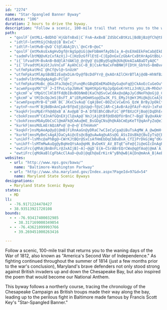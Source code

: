 ```yaml
---
id: "2274"
name: "Star-Spangled Banner Byway"
distance: "106"
duration: 2 hours to drive the byway.
description: "Follow a scenic, 100-mile trail that returns you to the waning days of the War of 1812, also known as \"America's Second War of Independence.\""
path:
  - "qoslF`{mtMLL~BdDhD`HjGbTnBxE|C`FnA~AxBxB`ZdSbCxBtKzL|BdBjBz@fCh@tBFtFg@pJiA|Ga@bC?hC^lCv@bBx@rErD"
  - "idtlF~lmtMtGjChBz@|B`BxCvC"
  - "idtlF~lmtMvB~@vD`Ct@lAbAjD\\`@nCrB~@oC"
  - "qoslF`{mtMxAsExAgHvDgf@rAgSp@iG|@eFbBmHfAyDb[a_A~@sEXmEEkFmCab@IkDBmEZ{F^yCb@mCxBgJ|AgF|IqUbDqGbHuKtBoD~CqGdMwX~A{Ft@aF`@uER}Ej@cC|FeNnAwBn@q@|@k@xBq@dAo@lP}CtIo@lJZ`UjC`GJdJi@`Eu@d{Aeb@tFmArDShGOby@a@pFLrDj@vCv@|EzBvo@|]jElClDnCrH~HhTvYfClCbFnE|AjAbGrDlExBvF~BnL|Flc@|X"
  - "sadmFvlbtM@@vKzCxfAzXjJ~C|HzDzGfFlEtE~C|EpDnGxCzGbArCxBtHrApGtBbLvEvTlCxHlFzKlDnGpDpFfD~EpDhEN^pInIbCpBbDrBpE~BhEtA`HvAxOfBbFpAfE`BtFdDxOnMrClBjNfHhHdEfVnQhEnC|GlCl@GxCZtCHrM@bD\\~Bj@vFlChCtBpEpExC|BrDlB`FvAxC^rCD|Sq@nFJfCXnE`AzBv@pExBhF`EhF`GjErDjCdB"
  - "i{`lFvadtM~BvAnB~Bd@lA?dAKl@_@r@y@`@i@By@Sq@k@Uk@UeAIaABaDTyA@C"
  - "i{`lFvadtM|AiGtJuVnCuF`AyAhCsC~B_B|CsArNaCxFmBNW|F{DtH_GbYoS~BmBvAqAlCuD~CaFhCuFrAwDbBuFjA_GrMe|@bFwYvDuPx@wBnAaCdAmAfBeABoA}MRq@?CgFHo@Xu@~@qAxBaA|AeAdBeCf@mArDgOlB_JD}AQyAoDoKsBsIiDiKi@}Bs@oDmB_EiEiM}E_ZAq@D_@rD{Id@yAnC{Mp@aKd@mLhBiQN{C?{Ae@yG}AgLmAmOCuI_@sGGaFuAm_@SkAsDmMmCuK}@wF_AcE_A}CcCsFOk@OgAEeBFgD`@}CnBwI`FoOdAqAzC_C`E_CN_@GcASo@wG_Z_Am@_@e@iAsCyA{@wAi@eBuAs@kAcAaDiAaDuAkFSk@sAyAsGmGs@oAiEgRYmGDuE\\}@n@OxXtEpZtEpDv@jIxBxCjAxE`CbGrD`DjCxC|DlFxKbU~f@tH~LjL~OrBxDr@xB~@`FbDlZdAvFr@tBr@~AdBtCvIrJnCrE~B~Fd@`Bx@xD^lCXrDNdD^t`@NrF^rDx@lEXdAhAdCdb@py@fDmGvI}RjBkIpF_X\\sAfEaKdAuCX}BJaBX{F?yBYqA{BsGWsAO_B?aAReCXyAt@yBjOkb@`AwBf@}@lAkA`HoC~AeAb@e@jOqRlCgHrBgD~AqB`DsB|HgD"
  - "utfmFpkatMnI`@hCf@vl@~SnUzH"
  - "utfmFpkatMlApSBdBIzEo@xDiArDy@fBcDdFYr@_@xAOrAIlCHrBTlAj@dB~HhNfBzDj@pBRxA@r@AjA]rFLrCT`BbCnKNfB@xAEdAKv@i@`C}@`BiCdDyAfCo@pB[dBM|BNvAh@zAlDpEn@lA^dBNjBNzD?nBEdHc@pP?~BB~BzCtr@A~@Sl@lAj@pGrErB~@`ANlABvDSTwbAe@mEmAaUmBoa@FiAtBeQRsHNgBjBkJv@{HbB}JH}@IuIo@oH?gBTyCn@yA|EsEx@YvCm@d@c@bCuEhCeIv@sAtCgBfFw@x@o@PY"
  - "sadmFvlbtMx@qApAgD~P{l@"
  - "utfmFpkatMoBc_@GoJFaJb@eIjFun@RcGBqDEmEMaDk@yGu@oFq@}CkAoEcCuGeOu\\cCsDiCcDgBcByDyCeCoAoGyByBe@iFm@kDQcF?mEVqI`A"
  - "acwmFpxqsMX^tF`J~IfPxLvSpJbNvK`NpHtKpGrKpJpQpGxKrHtLzJnNjLzN~MhOxV|VzItJzInKjIlKhXl_@`FlGzJjL`OdO`HrGlFrE|T`QzP`MvUjOzNjHbNbG|M~EjJ~C`LbEjGjCbGrCvV`NdGxCri@jVxElChLdJvBlA"
  - "gkcmF`w`tMpGtClHlBfFd@bIBvBObNmB|KaCh@SvCwCdAx@x@ApJyCdNeFh@oGj@_C\\o@bDsE|C_CnAk@bAUz@K`BJx@ZdA~@^x@t@fCrMiIlAk@`@A"
  - "gkcmF`w`tM|DcOpJmS|BsFT_A^iERyHOmHSop@IwJK_FS_EMyJt@mYJMi@k@iCeA}BYs@a@uA}@_@mAY_@qCs@{@eAcBkAUg@"
  - "acwmFpxqsMrB~E^zAR`BC`JKxCSvAu@`CqAjBeC~BOZsCvCwEnG_QzW_BrByJpOkCtEcBdEcGzMuKjS_LbSwXxg@yP|]"
  - "aytnF~nvrM`BjBdBnAnCpArBf@xEj@zUp@~f@zC|AR~CjAvBrAz@fAzF~HzU~]xFxHnCrClE~CrAr@rFnBhDh@hIt@vKpAnp@fFv\\`ClEd@rB`@hC~@`ErChFdF|ErGlDnGnBxEnCnJbJr_@pH|YdShz@bChJrC|HlAlCjq@ncAfFlH~DvGvChG|@jCzDtOhDbMjBhGlB~E~DrIvC`FbFlGfFxFndAf}@jp@|k@xTnRxL|JfGrFlpAvvArCxC|HjGdIhEzMdFxPrFbV|Izc@tOtGxCxCdBjTtNxH`GjUbRpP`O|HrH`CbCbJrL"
  - "koqkFr}nsMpErFh@d@xB`A`Av@pB`D~A`DfBlBhCdBvFzC`@PfBXzCFjBo@|DqDhEcIr@w@bC{AvDkBhDmA"
  - "cbokFzeosM^CdJnAfGQnEXjCl@xAp@`NnJjAj@tBf@dDd@fUrBnC?~Bg@`By@xAkAt@_Ax@uAx@yBx@_EpBmM^gHTaCh@mBn@cAhA}@jLqH|FgDpFyEjD{B~W{KrDsA"
  - "cbokFzeosMbAyDbCsCl@mAFk@CmAu@mE_BsGDgCNs@h@kAbCmEpKeTf@qAnFyZo@eI?s@NmAhC{KzG{Ux@{DN_D?iNnAco@F_FOgAGkAJ}@Va@"
  - "kurkF|mnsMdLmErAQzAPv@`@~@~@`EfHnHxH"
  - "koqkFr}nsMpAeAp@y@|@mB|FiRnAaGn@yDRaC?wCIeCyCga@iBuTsAqMW_A_@w@mH{L@u@Zc@rH{Cr@k@rDaEb@s@Rg@NkBNkYP}B\\sBt@{CbAmBxB}Cf@sA\\}AVcDO{G?gCNmE`@gEl@eDnAiDfB}D~AiGlDoRt@{KEm@"
  - "kurkF|mnsMyBeCsAgA}DaCyAi@cEs@cBg@uAwAq@uASs@G_ASsIUsBk@{BuIyTs@{BYeAuEeYc@uDi@cICcEb@sDhAqDN_Ab@aGSiAcA_BUq@UeBIaE@gJAmASkBi@cBuBsFaJ}SgDkGeI{KuDoKo@wA{CgD{AyB_@Og@F"
  - "unikFf~lsMhc@aPhBg@~CWrKJtBQr@SxCsAfHmEbDqCbBuBxA_CfI}PrDkGjWg^dKcNhEyDfLyHhJ{ErL{FtAk@fCc@v@EnBJrDx@rLvHbIfCnATfA?dCUvA]pAe@n@m@fIwJdJgIpJ_LdJaJxAeAlImF`DmCrCoBxEkChLmFhHuB~Pu@hR]vAUnHuBtH}@|CDnCRvBb@hBlAxLtJnBp@vEz@nCJhD[bCIdM~@vG?fEMtARnLrDbEfCjDjAnGnDbBv@|GxBvA~@rBlB~BtCXn@lDbOtAhDb@t@n@`@bCp@|B~@pIzFhAdAxCrE`F`EhChCt@jARjADtAu@`KI|CNtAhAzEJjDv@tEh@|AxEbHx@x@hC|A|U{OlBsAxAsAfAeB~DsL~@{AnA_A~JuF~AwAfBsBtL}QtByBxAgA|B_@|FYdLqBlAYbQuGtHeChYmG~Ce@~CG`ERzGpBjCh@~Dd@dFVzLtBnC\\lDRnMg@hIiA|Bg@xMmF|By@zA[vFW|DF`Gb@rCl@re@lRtBbA|C|BfCzCdJbQdYrm@pAjBrB`BzXhLzQxInCjAbCr@lR`B`Dl@|Ad@fCjArErCfFhCnRlHbAoFrAyDtBmDlGsHpBoCn@iAbAaCrCuIfCuGfEgIvBeDlAeBbe@ah@bE_EbSiPjC_D|BaEh@mAhAgGlDo[hBqN|@{EzAsFhMc_@bBiGtAgLb@aJIeVGkFm@gJuFok@e@sIEmGNgIlAmb@n@sGx@_Ep^ckAl@_Cj@gFJeDUmNLwEbHmn@RgCnD{ZXuDRmFZGlBL\\RzBR`AKpAe@`AAdE~AlAPd@Et@_@jBqAd@SlMwBtA]Ti@DYYcULsAl@{@fCqBfBkB~Bg@rAy@v@gAd@cBTiBT_FCgBe@gDOyC?_Fh@qREs@]sAAk@NgCXqAtAgClBaEh@}EdAoFlB}ODgORkFt@uFf@yAvBgCvBkDn@sBb@uCSuGKi@[y@gAuAgDiBmC{CkAgBsCsC_@y@YqAMuAK_CJsBb@kBb@sEn@mCjAeBRm@KuB[eD?gCjBaSh@}NIaBbBqB~@a@jCCxB[dFYvA@hEj@rAEbAs@jBkDVy@^{D\\eBbGoT~@yB\\{Ax@yFMs@cAsAwC{Ga@mBCyCaB_COc@KaAAyDO_BgCaI_AuESeCE_EXqHReCGsCk@kEiCcI?gBt@sG^qB\\aA|E_HrC}EdBiBbDiCfH_FrCyCnHiKdAmC|EmRhA_D~CgGn@cB`CkIhAaCyo@iSkB_AaBaBy@yA{AaFy@kBs@kAu@eA{LkMiB}@}A[sCKyDVwBX}E`BwIrEcAXeAFmAA_Be@aI_D~AaLrA}M^eFr@cPxA_Vt@eG|AgGrBmFjE{G~BkCnAgAvh@e[tQaKrDsAbBWvIYd{@PnDQxASxCs@vB_AnEgCn]kZtFiFjDiCzGmGbCkBhAkApq@cm@vCaD~@qA"
  - "unikFf~lsMTmMwAuQg@yBqHeQYsAo@qHN_BvDeKV_AV_BTqE^oFe@{Ji@eGIcDnAgR|A{KNmCPoMVeBl@kB"
  - "ewtiFrc{qMhAjBnBnFLr@JxAIjB]~A]~@gD`E{A~CSrABrEQrCWx@q@fAo@|@mA`A]r@WfAUjCD~@bAxArBzExA`AlCbAnFfCvBr@lGf@lB\\fBd@dC~AxCtDbBpC\\x@Lz@BrJ[rF?lA?fAJx@^x@dH~GxDqArBSvDXbIpApFl@nDFv@Gz]eFbDm@fHaBbUeGzAgAdGgKnBsB|QaMlFaClJmDrAw@lAgAlFaIxAgBxAqArD{BhBc@tI_@fNUfT?dAE`B]rB_AhFuDbAa@nB_@bA@bCWnAa@|CqBzJaJjO{K"
  - "ewtiFrc{qMdAaBlCgFbAcClAuD~@uD|@qEh@aErKirA^yBh@wB|A{Dn@mAnA_B|AeBbBuAdAo@lDsAlmB}i@rH_DzDmC`UgR|IgG|o@y[|CgB|DyCrGkGvCoDp^wh@fH{HvF{EpG_EjIoDbIqBlDm@vC_@xCSvFKhD?hBJlI~@hEx@tC`ApGfCjMxHvIfHzCrCtErD~@pArDfDnKhIpGtGxKxLhF`FnDdC|B`AbDx@zp@rK|Ct@|DbBzpAdz@fNtHtLbGrBh@bDPjLeAh@SfIy@HDbBF~A|@lElAd@D^ER_@d@mBmAq@u@kABi@Ne@`r@_^nBqArHoGtE_DtHwEhBoA`CyBDQES}BaCmCwA"
websites:
  - url: "http://www.nps.gov/bawa/"
    name: "Baltimore-Washington Parkway"
  - url: "http://www.sha.maryland.gov/Index.aspx?PageId=97&d=54"
    name: Maryland State Scenic Byways
designations:
  - Maryland State Scenic Byway
states:
  - MD
ll:
  - -76.9171224478427
  - 38.93513921720108
bounds:
  - - -76.93417400032985
    - 38.317169000349054
  - - -76.43621099993766
    - 39.269451000263416

---
```


Follow a scenic, 100-mile trail that returns you to the waning days of the War of 1812, also known as "America's Second War of Independence." As fighting continued throughout the summer of 1814 (just a few months prior to the war's conclusion), Maryland's brave defenders not only stood strong against British invaders up and down the Chesapeake Bay, but also inspired the poem that would become our National Anthem.

This byway follows a northerly course, tracing the chronology of the Chesapeake Campaign as British troups made their way along the bay, leading up to the perilous fight in Baltimore made famous by Francis Scott Key's "Star-Spangled Banner."
